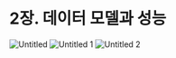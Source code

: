 # 2장. 데이터 모델과 성능

![Untitled](https://user-images.githubusercontent.com/63600953/110477961-220e4400-8127-11eb-8d2a-4c1d11cbf86b.png)
![Untitled 1](https://user-images.githubusercontent.com/63600953/110477962-220e4400-8127-11eb-9f48-6b1ac3a18df1.png)
![Untitled 2](https://user-images.githubusercontent.com/63600953/110477955-20dd1700-8127-11eb-88ac-89d99aefa3b6.png)
